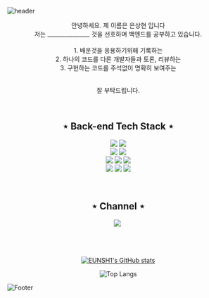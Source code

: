 ![header](https://capsule-render.vercel.app/api?type=waving&&color=0:03b1fc,100:0776de&height=300&section=header&text=Welcome&fontSize=90&animation=fadeIn&fontAlignY=38&desc=COBI's%20GitHub&descAlignY=51&descAlign=62)

<div align="center">
  안녕하세요. 제 이름은 은상현 입니다<br>
  저는 _______________ 것을 선호하며 백엔드를 공부하고 있습니다.<br><br>
  1. 배운것을 응용하기위해 기록하는              <br>
  2. 하나의 코드를 다른 개발자들과 토론, 리뷰하는<br>
  3. 구현하는 코드를 주석없이 명확히 보여주는    <br>
  <br>
  
  잘 부탁드립니다.
  
</div>
<br>

<h2 align="center">⋆ Back-end Tech Stack ⋆</h2>
<div align="center">
  <img src="https://img.shields.io/badge/Spring Boot-6DB33F?style=flat-square&logo=Spring Boot&logoColor=white"/>
  <img src="https://img.shields.io/badge/Java-0769AD?style=flat-square&logo=Java&logoColor=white"/><br>
  <img src="https://img.shields.io/badge/MariaDB-1F305F?style=for-flat-square&logo=MariaDB&logoColor=white"/>
  <img src="https://img.shields.io/badge/oracle-F80000?style=flat-square&logo=oracle&logoColor=white"/><br> 
  <img src="https://img.shields.io/badge/IntelliJ-000000?style=flat-square&logo=IntelliJ IDEA&logoColor=white"/>
  <img src="https://img.shields.io/badge/docker-2496ED?style=flat-square&logo=docker&logoColor=white"/>
  <img src="https://img.shields.io/badge/Visual Studio Code-007ACC?style=flat-square&logo=Visual Studio Code&logoColor=white"/><br>
  
  <img src="https://img.shields.io/badge/HTML5-E34F26?style=flat-square&logo=HTML5&logoColor=white"/>
  <img src="https://img.shields.io/badge/JavaScript-F7DF1E?style=flat-square&logo=JavaScript&logoColor=white"/>
  <img src="https://img.shields.io/badge/CSS-1572B6?style=flat-square&logo=CSS3&logoColor=white"/>
  <br>
  <br>
  <br>
</div>

<h2 align="center">⋆ Channel ⋆</h2>
<div align="center" >
   <a href="https://velog.io/@eun_esh"><img src="https://img.shields.io/badge/Velog-20C997?style=flat-square&logo=Velog&logoColor=white"/></a>&nbsp </a>
</div>


<div align="center">
  <br>
  <br>
  <br>
  
  [![EUNSH1's GitHub stats](https://github-readme-stats.vercel.app/api?username=EUNSH1)](https://github.com/EUNSH1/github-readme-stats)
  
</div>

<div align="center">
  
  ![Top Langs](https://github-readme-stats.vercel.app/api/top-langs/?username=EUNSH1&layout=compact&theme=tokyonight)
  
</div>

![Footer](https://capsule-render.vercel.app/api?type=waving&color=0:03b1fc,100:0776de&height=200&section=footer)
